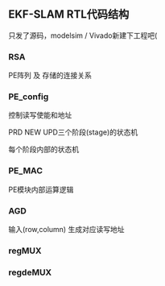 ## EKF-SLAM RTL代码结构

只发了源码，modelsim / Vivado新建下工程吧(

### RSA

PE阵列 及 存储的连接关系

### PE_config

控制读写使能和地址

PRD NEW UPD三个阶段(stage)的状态机

每个阶段内部的状态机

### PE_MAC

PE模块内部运算逻辑

### AGD

输入(row,column) 生成对应读写地址

### regMUX

### regdeMUX
